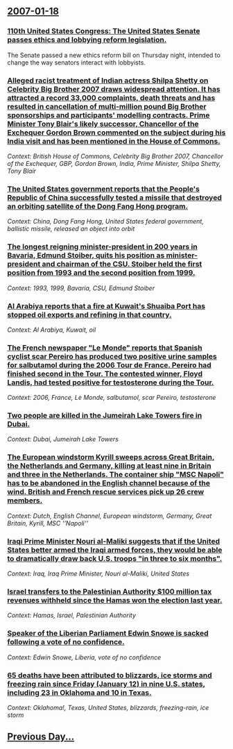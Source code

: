 ## [2007-01-18](/news/2007/01/18/index.md)

### [ 110th United States Congress: The United States Senate passes ethics and lobbying reform legislation. ](/news/2007/01/18/110th-united-states-congress-the-united-states-senate-passes-ethics-and-lobbying-reform-legislation.md)
The Senate passed a new ethics reform bill on Thursday night, intended to change the way senators interact with lobbyists.

### [ Alleged racist treatment of Indian actress Shilpa Shetty on Celebrity Big Brother 2007 draws widespread attention. It has attracted a record 33,000 complaints, death threats and has resulted in cancellation of multi-million pound Big Brother sponsorships and participants' modelling contracts. Prime Minister Tony Blair's likely successor, Chancellor of the Exchequer Gordon Brown commented on the subject during his India visit and has been mentioned in the House of Commons. ](/news/2007/01/18/alleged-racist-treatment-of-indian-actress-shilpa-shetty-on-celebrity-big-brother-2007-draws-widespread-attention-it-has-attracted-a-recor.md)
_Context: British House of Commons, Celebrity Big Brother 2007, Chancellor of the Exchequer, GBP, Gordon Brown, India, Prime Minister, Shilpa Shetty, Tony Blair_

### [ The United States government reports that the People's Republic of China successfully tested a missile that destroyed an orbiting satellite of the Dong Fang Hong program. ](/news/2007/01/18/the-united-states-government-reports-that-the-people-s-republic-of-china-successfully-tested-a-missile-that-destroyed-an-orbiting-satellite.md)
_Context: China, Dong Fang Hong, United States federal government, ballistic missile, released an object into orbit_

### [ The longest reigning minister-president in 200 years in Bavaria, Edmund Stoiber, quits his position as minister-president and chairman of the CSU. Stoiber held the first position from 1993 and the second position from 1999. ](/news/2007/01/18/the-longest-reigning-minister-president-in-200-years-in-bavaria-edmund-stoiber-quits-his-position-as-minister-president-and-chairman-of-t.md)
_Context: 1993, 1999, Bavaria, CSU, Edmund Stoiber_

### [ Al Arabiya reports that a fire at Kuwait's Shuaiba Port has stopped oil exports and refining in that country. ](/news/2007/01/18/al-arabiya-reports-that-a-fire-at-kuwait-s-shuaiba-port-has-stopped-oil-exports-and-refining-in-that-country.md)
_Context: Al Arabiya, Kuwait, oil_

### [ The French newspaper "Le Monde" reports that Spanish cyclist scar Pereiro has produced two positive urine samples for salbutamol during the 2006 Tour de France. Pereiro had finished second in the Tour. The contested winner, Floyd Landis, had tested positive for testosterone during the Tour. ](/news/2007/01/18/the-french-newspaper-le-monde-reports-that-spanish-cyclist-oscar-pereiro-has-produced-two-positive-urine-samples-for-salbutamol-during-th.md)
_Context: 2006, France, Le Monde, salbutamol, scar Pereiro, testosterone_

### [ Two people are killed in the Jumeirah Lake Towers fire in Dubai. ](/news/2007/01/18/two-people-are-killed-in-the-jumeirah-lake-towers-fire-in-dubai.md)
_Context: Dubai, Jumeirah Lake Towers_

### [ The European windstorm Kyrill sweeps across Great Britain, the Netherlands and Germany, killing at least nine in Britain and three in the Netherlands. The container ship "MSC Napoli" has to be abandoned in the English channel because of the wind. British and French rescue services pick up 26 crew members. ](/news/2007/01/18/the-european-windstorm-kyrill-sweeps-across-great-britain-the-netherlands-and-germany-killing-at-least-nine-in-britain-and-three-in-the-n.md)
_Context: Dutch, English Channel, European windstorm, Germany, Great Britain, Kyrill, MSC ''Napoli''_

### [ Iraqi Prime Minister Nouri al-Maliki suggests that if the United States better armed the Iraqi armed forces, they would be able to dramatically draw back U.S. troops "in three to six months". ](/news/2007/01/18/iraqi-prime-minister-nouri-al-maliki-suggests-that-if-the-united-states-better-armed-the-iraqi-armed-forces-they-would-be-able-to-dramatic.md)
_Context: Iraq, Iraq Prime Minister, Nouri al-Maliki, United States_

### [ Israel transfers to the Palestinian Authority $100 million tax revenues withheld since the Hamas won the election last year. ](/news/2007/01/18/israel-transfers-to-the-palestinian-authority-100-million-tax-revenues-withheld-since-the-hamas-won-the-election-last-year.md)
_Context: Hamas, Israel, Palestinian Authority_

### [ Speaker of the Liberian Parliament Edwin Snowe is sacked following a vote of no confidence. ](/news/2007/01/18/speaker-of-the-liberian-parliament-edwin-snowe-is-sacked-following-a-vote-of-no-confidence.md)
_Context: Edwin Snowe, Liberia, vote of no confidence_

### [ 65 deaths have been attributed to blizzards, ice storms and freezing rain since Friday (January 12) in nine U.S. states, including 23 in Oklahoma and 10 in Texas. ](/news/2007/01/18/65-deaths-have-been-attributed-to-blizzards-ice-storms-and-freezing-rain-since-friday-january-12-in-nine-u-s-states-including-23-in-ok.md)
_Context: Oklahoma!, Texas, United States, blizzards, freezing-rain, ice storm_

## [Previous Day...](/news/2007/01/17/index.md)

